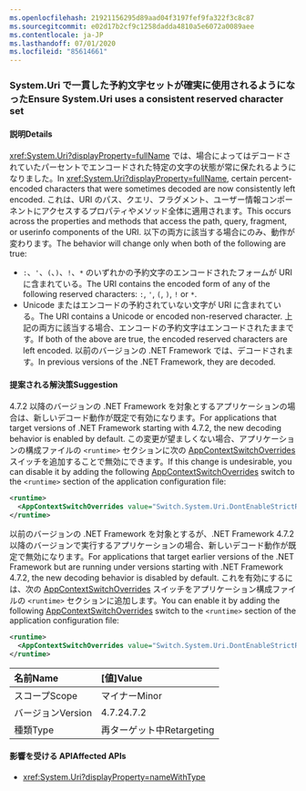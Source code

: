 ```yaml
---
ms.openlocfilehash: 21921156295d89aad04f3197fef9fa322f3c8c87
ms.sourcegitcommit: e02d17b2cf9c1258dadda4810a5e6072a0089aee
ms.contentlocale: ja-JP
ms.lasthandoff: 07/01/2020
ms.locfileid: "85614661"
---
```

### <a name="ensure-systemuri-uses-a-consistent-reserved-character-set"></a><span data-ttu-id="adf42-101">System.Uri で一貫した予約文字セットが確実に使用されるようになった</span><span class="sxs-lookup"><span data-stu-id="adf42-101">Ensure System.Uri uses a consistent reserved character set</span></span>

#### <a name="details"></a><span data-ttu-id="adf42-102">説明</span><span class="sxs-lookup"><span data-stu-id="adf42-102">Details</span></span>

<span data-ttu-id="adf42-103"><xref:System.Uri?displayProperty=fullName> では、場合によってはデコードされていたパーセントでエンコードされた特定の文字の状態が常に保たれるようになりました。</span><span class="sxs-lookup"><span data-stu-id="adf42-103">In <xref:System.Uri?displayProperty=fullName>, certain percent-encoded characters that were sometimes decoded are now consistently left encoded.</span></span> <span data-ttu-id="adf42-104">これは、URI のパス、クエリ、フラグメント、ユーザー情報コンポーネントにアクセスするプロパティやメソッド全体に適用されます。</span><span class="sxs-lookup"><span data-stu-id="adf42-104">This occurs across the properties and methods that access the path, query, fragment, or userinfo components of the URI.</span></span> <span data-ttu-id="adf42-105">以下の両方に該当する場合にのみ、動作が変わります。</span><span class="sxs-lookup"><span data-stu-id="adf42-105">The behavior will change only when both of the following are true:</span></span>

- <span data-ttu-id="adf42-106">`:`、`'`、`(`、`)`、`!`、`*` のいずれかの予約文字のエンコードされたフォームが URI に含まれている。</span><span class="sxs-lookup"><span data-stu-id="adf42-106">The URI contains the encoded form of any of the following reserved characters: `:`, `'`, `(`, `)`, `!` or `*`.</span></span>
- <span data-ttu-id="adf42-107">Unicode またはエンコードの予約されていない文字が URI に含まれている。</span><span class="sxs-lookup"><span data-stu-id="adf42-107">The URI contains a Unicode or encoded non-reserved character.</span></span> <span data-ttu-id="adf42-108">上記の両方に該当する場合、エンコードの予約文字はエンコードされたままです。</span><span class="sxs-lookup"><span data-stu-id="adf42-108">If both of the above are true, the encoded reserved characters are left encoded.</span></span> <span data-ttu-id="adf42-109">以前のバージョンの .NET Framework では、デコードされます。</span><span class="sxs-lookup"><span data-stu-id="adf42-109">In previous versions of the .NET Framework, they are decoded.</span></span>

#### <a name="suggestion"></a><span data-ttu-id="adf42-110">提案される解決策</span><span class="sxs-lookup"><span data-stu-id="adf42-110">Suggestion</span></span>

<span data-ttu-id="adf42-111">4\.7.2 以降のバージョンの .NET Framework を対象とするアプリケーションの場合は、新しいデコード動作が既定で有効になります。</span><span class="sxs-lookup"><span data-stu-id="adf42-111">For applications that target versions of .NET Framework starting with 4.7.2, the new decoding behavior is enabled by default.</span></span> <span data-ttu-id="adf42-112">この変更が望ましくない場合、アプリケーションの構成ファイルの `<runtime>` セクションに次の [AppContextSwitchOverrides](~/docs/framework/configure-apps/file-schema/runtime/appcontextswitchoverrides-element.md) スイッチを追加することで無効にできます。</span><span class="sxs-lookup"><span data-stu-id="adf42-112">If this change is undesirable, you can disable it by adding the following [AppContextSwitchOverrides](~/docs/framework/configure-apps/file-schema/runtime/appcontextswitchoverrides-element.md) switch to the `<runtime>` section of the application configuration file:</span></span>

```xml
<runtime>
  <AppContextSwitchOverrides value="Switch.System.Uri.DontEnableStrictRFC3986ReservedCharacterSets=true" />
</runtime>
```

<span data-ttu-id="adf42-113">以前のバージョンの .NET Framework を対象とするが、.NET Framework 4.7.2 以降のバージョンで実行するアプリケーションの場合、新しいデコード動作が既定で無効になります。</span><span class="sxs-lookup"><span data-stu-id="adf42-113">For applications that target earlier versions of the .NET Framework but are running under versions starting with .NET Framework 4.7.2, the new decoding behavior is disabled by default.</span></span> <span data-ttu-id="adf42-114">これを有効にするには、次の [AppContextSwitchOverrides](~/docs/framework/configure-apps/file-schema/runtime/appcontextswitchoverrides-element.md) スイッチをアプリケーション構成ファイルの `<runtime>` セクションに追加します。</span><span class="sxs-lookup"><span data-stu-id="adf42-114">You can enable it by adding the following [AppContextSwitchOverrides](~/docs/framework/configure-apps/file-schema/runtime/appcontextswitchoverrides-element.md) switch to the `<runtime>` section of the application configuration file:</span></span>

```xml
<runtime>
  <AppContextSwitchOverrides value="Switch.System.Uri.DontEnableStrictRFC3986ReservedCharacterSets=false" />
</runtime>
```

| <span data-ttu-id="adf42-115">名前</span><span class="sxs-lookup"><span data-stu-id="adf42-115">Name</span></span>    | <span data-ttu-id="adf42-116">[値]</span><span class="sxs-lookup"><span data-stu-id="adf42-116">Value</span></span>       |
|:--------|:------------|
| <span data-ttu-id="adf42-117">スコープ</span><span class="sxs-lookup"><span data-stu-id="adf42-117">Scope</span></span>   | <span data-ttu-id="adf42-118">マイナー</span><span class="sxs-lookup"><span data-stu-id="adf42-118">Minor</span></span>       |
| <span data-ttu-id="adf42-119">バージョン</span><span class="sxs-lookup"><span data-stu-id="adf42-119">Version</span></span> | <span data-ttu-id="adf42-120">4.7.2</span><span class="sxs-lookup"><span data-stu-id="adf42-120">4.7.2</span></span>       |
| <span data-ttu-id="adf42-121">種類</span><span class="sxs-lookup"><span data-stu-id="adf42-121">Type</span></span>    | <span data-ttu-id="adf42-122">再ターゲット中</span><span class="sxs-lookup"><span data-stu-id="adf42-122">Retargeting</span></span> |

#### <a name="affected-apis"></a><span data-ttu-id="adf42-123">影響を受ける API</span><span class="sxs-lookup"><span data-stu-id="adf42-123">Affected APIs</span></span>

- <xref:System.Uri?displayProperty=nameWithType>
